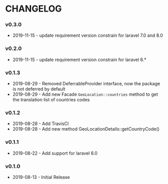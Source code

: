 CHANGELOG
=========

### v0.3.0

- 2019-11-15  - update requirement version constrain for laravel 7.0 and 8.0

### v0.2.0

- 2019-11-15  - update requirement version constrain for laravel 6.*

### v0.1.3

- 2019-08-29 - Removed DeferrableProvider interface, now the package is not deferred by default
- 2019-08-29 - Add new Facade `GeoLocation::countries` method to get the translation list of countries codes

### v0.1.2

 - 2019-08-28 - Add TravisCI
 - 2019-08-28 - Add new method GeoLocationDetails::getCountryCode()
 
 ### v0.1.1

 - 2019-08-22 - Add support for laravel 6.0
 
### v0.1.0

 - 2019-08-13 - Initial Release
